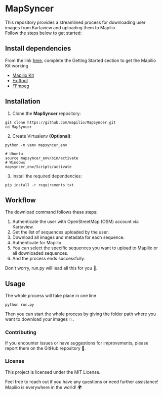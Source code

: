 # MapSyncer

This repository provides a streamlined process for downloading user images from Kartaview and uploading them to Mapilio.<br>
Follow the steps below to get started:

## Install dependencies

From the link [here](https://github.com/mapilio/mapilio-kit), complete the Getting Started section to get the Mapilio Kit working.<br>

* [Mapilio Kit](https://github.com/mapilio/mapilio-kit)
* [Exiftool](https://exiftool.org/install.html)
* [FFmpeg](https://ffmpeg.org/download.html)

## Installation

1. Clone the **MapSyncer** repository:
```
git clone https://github.com/mapilio/MapSyncer.git
cd MapSyncer
```
2. Create Virtualenv **(Optional)**:
```
python -m venv mapsyncer_env

# Ubuntu 
source mapsyncer_env/bin/activate
# Windows
mapsyncer_env/Scripts/activate
```


3. Install the required dependencies:
```
pip install -r requirements.txt
```

## Workflow
The download command follows these steps:

1. Authenticate the user with OpenStreetMap (OSM) account via Kartaview.
2. Get the list of sequences uploaded by the user.
3. Download all images and metadata for each sequence.
4. Authenticate for Mapilio.
5. You can select the specific sequences you want to upload to Mapilio or all downloaded sequences.
6. And the process ends successfully.

Don't worry, run.py will lead all this for you 💫. 

## Usage

The whole process will take place in one line 

```
python run.py
```

Then you can start the whole process by giving the folder path where you want to download your images 💥.

### Contributing

If you encounter issues or have suggestions for improvements, please report them on the GitHub repository 🚀.

### License

This project is licensed under the MIT License.

Feel free to reach out if you have any questions or need further assistance!<br>
Mapilio is everywhere in the world! 🌍
